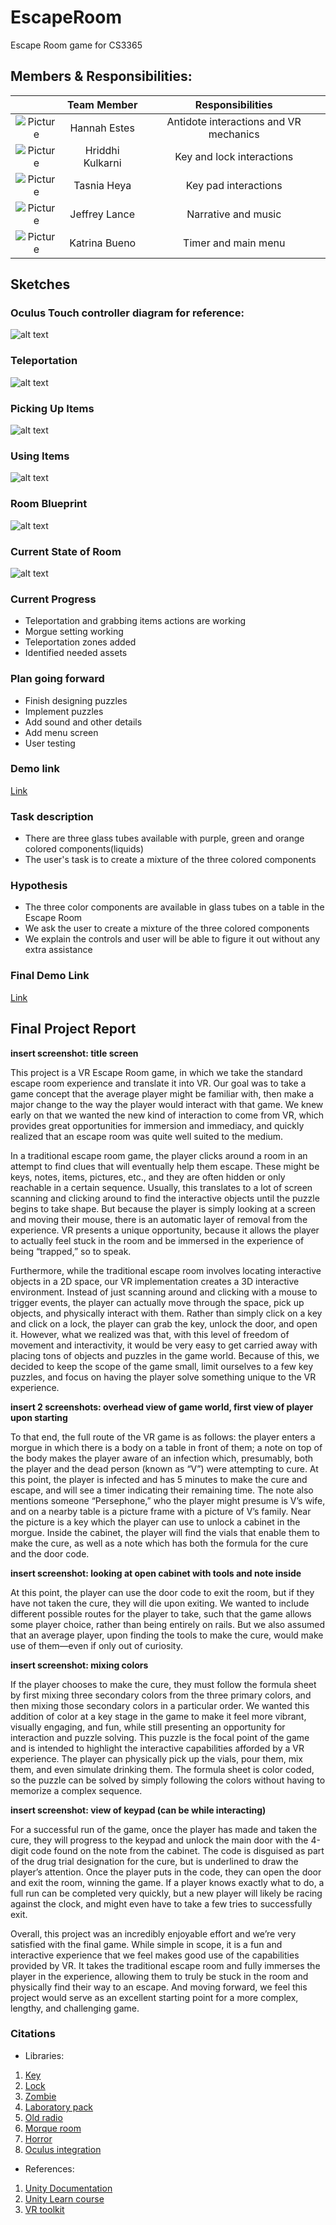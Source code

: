 # EscapeRoom
Escape Room game for CS3365

## Members & Responsibilities:

|         | Team Member | Responsibilities  |
|:---:|:---:|:---:|
| ![Picture](https://i.imgur.com/CH8zog6.jpg) | Hannah Estes | Antidote interactions and VR mechanics |
|  ![Picture](https://i.imgur.com/jGlkQcz.jpg) | Hriddhi Kulkarni | Key and lock interactions |
| ![Picture](https://i.imgur.com/vBoP71w.jpg)| Tasnia Heya | Key pad interactions |
| ![Picture](https://i.imgur.com/Hjeut15.jpg) | Jeffrey Lance | Narrative and music |
| ![Picture](https://i.imgur.com/gXLSGLL.jpg) | Katrina Bueno | Timer and main menu | 

## Sketches

### Oculus Touch controller diagram for reference:

![alt text](https://github.com/hannahmestes/EscapeRoom/blob/master/oculus_controller.png?raw=true "Oculus Controller")


### Teleportation

![alt text](https://github.com/hannahmestes/EscapeRoom/blob/master/TeleportDiagram.png?raw=true "Teleport")


### Picking Up Items

![alt text](https://github.com/hannahmestes/EscapeRoom/blob/master/grabDiagram.png?raw=true "Pick up Item")


### Using Items

![alt text](https://github.com/hannahmestes/EscapeRoom/blob/master/useKeyDiagram.png?raw=true "Use Item")


### Room Blueprint

![alt text](https://github.com/hannahmestes/EscapeRoom/blob/master/Blueprint.png?raw=true "Blueprint")


### Current State of Room
![alt text](https://github.com/hannahmestes/EscapeRoom/blob/master/Morgue.png?raw=true "Blueprint")


### Current Progress
* Teleportation and grabbing items actions are working
* Morgue setting working
* Teleportation zones added
* Identified needed assets

### Plan going forward
* Finish designing puzzles
* Implement puzzles
* Add sound and other details
* Add menu screen
* User testing

### Demo link
[Link](https://youtu.be/PNY4jpVfhyI)

### Task description
* There are three glass tubes available with purple, green and orange colored components(liquids)
* The user's task is to create a mixture of the three colored components

### Hypothesis
* The three color components are available in glass tubes on a table in the Escape Room 
* We ask the user to create a mixture of the three colored components
* We explain the controls and user will be able to figure it out without any extra assistance

### Final Demo Link
[Link]()

## Final Project Report

**insert screenshot: title screen**

This project is a VR Escape Room game, in which we take the standard escape room experience and translate it into VR. Our goal was to take a game concept that the average player might be familiar with, then make a major change to the way the player would interact with that game. We knew early on that we wanted the new kind of interaction to come from VR, which provides great opportunities for immersion and immediacy, and quickly realized that an escape room was quite well suited to the medium.

In a traditional escape room game, the player clicks around a room in an attempt to find clues that will eventually help them escape. These might be keys, notes, items, pictures, etc., and they are often hidden or only reachable in a certain sequence. Usually, this translates to a lot of screen scanning and clicking around to find the interactive objects until the puzzle begins to take shape. But because the player is simply looking at a screen and moving their mouse, there is an automatic layer of removal from the experience. VR presents a unique opportunity, because it allows the player to actually feel stuck in the room and be immersed in the experience of being “trapped,” so to speak.

Furthermore, while the traditional escape room involves locating interactive objects in a 2D space, our VR implementation creates a 3D interactive environment. Instead of just scanning around and clicking with a mouse to trigger events, the player can actually move through the space, pick up objects, and physically interact with them. Rather than simply click on a key and click on a lock, the player can grab the key, unlock the door, and open it. However, what we realized was that, with this level of freedom of movement and interactivity, it would be very easy to get carried away with placing tons of objects and puzzles in the game world. Because of this, we decided to keep the scope of the game small, limit ourselves to a few key puzzles, and focus on having the player solve something unique to the VR experience.

**insert 2 screenshots: overhead view of game world, first view of player upon starting**


To that end, the full route of the VR game is as follows: the player enters a morgue in which there is a body on a table in front of them; a note on top of the body makes the player aware of an infection which, presumably, both the player and the dead person (known as “V”) were attempting to cure. At this point, the player is infected and has 5 minutes to make the cure and escape, and will see a timer indicating their remaining time. The note also mentions someone “Persephone,” who the player might presume is V’s wife, and on a nearby table is a picture frame with a picture of V’s family. Near the picture is a key which the player can use to unlock a cabinet in the morgue. Inside the cabinet, the player will find the vials that enable them to make the cure, as well as a note which has both the formula for the cure and the door code.

**insert screenshot: looking at open cabinet with tools and note inside**

At this point, the player can use the door code to exit the room, but if they have not taken the cure, they will die upon exiting. We wanted to include different possible routes for the player to take, such that the game allows some player choice, rather than being entirely on rails. But we also assumed that an average player, upon finding the tools to make the cure, would make use of them—even if only out of curiosity.

**insert screenshot: mixing colors**

If the player chooses to make the cure, they must follow the formula sheet by first mixing three secondary colors from the three primary colors, and then mixing those secondary colors in a particular order. We wanted this addition of color at a key stage in the game to make it feel more vibrant, visually engaging, and fun, while still presenting an opportunity for interaction and puzzle solving. This puzzle is the focal point of the game and is intended to highlight the interactive capabilities afforded by a VR experience. The player can physically pick up the vials, pour them, mix them, and even simulate drinking them. The formula sheet is color coded, so the puzzle can be solved by simply following the colors without having to memorize a complex sequence. 

**insert screenshot: view of keypad (can be while interacting)**

For a successful run of the game, once the player has made and taken the cure, they will progress to the keypad and unlock the main door with the 4-digit code found on the note from the cabinet. The code is disguised as part of the drug trial designation for the cure, but is underlined to draw the player’s attention. Once the player puts in the code, they can open the door and exit the room, winning the game. If a player knows exactly what to do, a full run can be completed very quickly, but a new player will likely be racing against the clock, and might even have to take a few tries to successfully exit.

Overall, this project was an incredibly enjoyable effort and we’re very satisfied with the final game. While simple in scope, it is a fun and interactive experience that we feel makes good use of the capabilities provided by VR. It takes the traditional escape room and fully immerses the player in the experience, allowing them to truly be stuck in the room and physically find their way to an escape. And moving forward, we feel this project would serve as an excellent starting point for a more complex, lengthy, and challenging game.


### Citations
* Libraries:
1. [Key](https://www.turbosquid.com/FullPreview/Index.cfm/ID/778308) 
2. [Lock](https://www.turbosquid.com/FullPreview/Index.cfm/ID/718013)
3. [Zombie](https://assetstore.unity.com/packages/3d/characters/humanoids/zombie-30232)
4. [Laboratory pack](https://assetstore.unity.com/packages/3d/props/tools/free-laboratory-pack-123782)
5. [Old radio](https://assetstore.unity.com/packages/3d/props/interior/old-radio-ocean-72923)
6. [Morque room](https://assetstore.unity.com/packages/3d/environments/morgue-room-pbr-65817)
7. [Horror](https://assetstore.unity.com/packages/3d/props/horror-assets-69717)
8. [Oculus integration](https://assetstore.unity.com/packages/tools/integration/oculus-integration-82022)

* References:
1. [Unity Documentation](https://docs.unity3d.com/Manual/index.html)
2. [Unity Learn course](https://learn.unity.com/course/oculus-vr)
3. [VR toolkit](https://vrtoolkit.readme.io)
